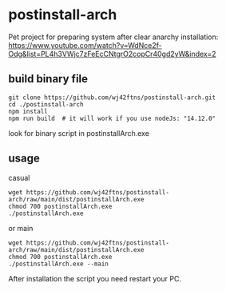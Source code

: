 # postinstall-arch

Pet project for preparing system after clear anarchy installation:
https://www.youtube.com/watch?v=WdNce2f-Odg&list=PL4h3VWjc7zFeEcCNtgrO2copCr40gd2yW&index=2


## build binary file

```shell
git clone https://github.com/wj42ftns/postinstall-arch.git
cd ./postinstall-arch
npm install
npm run build  # it will work if you use nodeJs: "14.12.0"
```

look for binary script in postinstallArch.exe

## usage

casual

```shell
wget https://github.com/wj42ftns/postinstall-arch/raw/main/dist/postinstallArch.exe
chmod 700 postinstallArch.exe
./postinstallArch.exe
```

or main

```shell
wget https://github.com/wj42ftns/postinstall-arch/raw/main/dist/postinstallArch.exe
chmod 700 postinstallArch.exe
./postinstallArch.exe --main
```

After installation the script you need restart your PC.